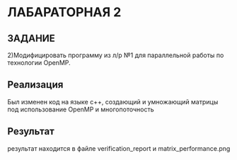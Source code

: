 # ЛАБАРАТОРНАЯ 2

## ЗАДАНИЕ
2)Модифицировать программу из л/р №1 для параллельной работы по технологии OpenMP.

## Реализация
Был изменен код на языке c++, создающий и умножающий матрицы под использование OpenMP и многопоточность

## Результат
результат находится в файле verification_report и matrix_performance.png